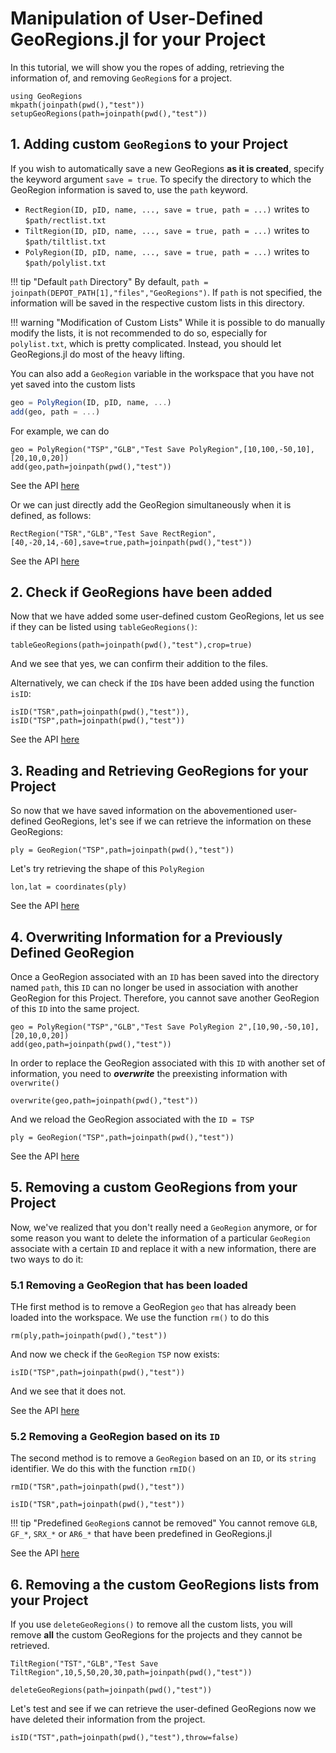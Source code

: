 # Manipulation of User-Defined GeoRegions.jl for your Project

In this tutorial, we will show you the ropes of adding, retrieving the information of, and removing `GeoRegion`s for a project.

```@example addreadremove
using GeoRegions
mkpath(joinpath(pwd(),"test"))
setupGeoRegions(path=joinpath(pwd(),"test"))
```

## 1. Adding custom `GeoRegion`s to your Project

If you wish to automatically save a new GeoRegions **as it is created**, specify the keyword argument `save = true`. To specify the directory to which the GeoRegion information is saved to, use the `path` keyword.

* `RectRegion(ID, pID, name, ..., save = true, path = ...)` writes to `$path/rectlist.txt`
* `TiltRegion(ID, pID, name, ..., save = true, path = ...)` writes to `$path/tiltlist.txt`
* `PolyRegion(ID, pID, name, ..., save = true, path = ...)` writes to `$path/polylist.txt`

!!! tip "Default `path` Directory"
    By default, `path = joinpath(DEPOT_PATH[1],"files","GeoRegions")`. If `path` is not specified, the information will be saved in the respective custom lists in this directory.

!!! warning "Modification of Custom Lists"
    While it is possible to do manually modify the lists, it is not recommended to do so, especially for `polylist.txt`, which is pretty complicated. Instead, you should let GeoRegions.jl do most of the heavy lifting.

You can also add a `GeoRegion` variable in the workspace that you have not yet saved into the custom lists

```julia
geo = PolyRegion(ID, pID, name, ...)
add(geo, path = ...)
```

For example, we can do

```@example addreadremove
geo = PolyRegion("TSP","GLB","Test Save PolyRegion",[10,100,-50,10],[20,10,0,20])
add(geo,path=joinpath(pwd(),"test"))
```

See the API [here](/api/addreadrm#GeoRegions.add)

Or we can just directly add the GeoRegion simultaneously when it is defined, as follows:

```@example addreadremove
RectRegion("TSR","GLB","Test Save RectRegion",[40,-20,14,-60],save=true,path=joinpath(pwd(),"test"))
```

See the API [here](/api/create)

## 2. Check if GeoRegions have been added

Now that we have added some user-defined custom GeoRegions, let us see if they can be listed using `tableGeoRegions()`:

```@example addreadremove
tableGeoRegions(path=joinpath(pwd(),"test"),crop=true)
```

And we see that yes, we can confirm their addition to the files.

Alternatively, we can check if the `ID`s have been added using the function `isID`:

```@example addreadremove
isID("TSR",path=joinpath(pwd(),"test")),
isID("TSP",path=joinpath(pwd(),"test"))
```

See the API [here](/api/addreadrm#GeoRegions.isID)

## 3. Reading and Retrieving GeoRegions for your Project

So now that we have saved information on the abovementioned user-defined GeoRegions, let's see if we can retrieve the information on these GeoRegions:

```@example addreadremove
ply = GeoRegion("TSP",path=joinpath(pwd(),"test"))
```

Let's try retrieving the shape of this `PolyRegion`

```@example addreadremove
lon,lat = coordinates(ply)
```

See the API [here](/api/addreadrm#GeoRegions.GeoRegion-Tuple{AbstractString})

## 4. Overwriting Information for a Previously Defined GeoRegion

Once a GeoRegion associated with an `ID` has been saved into the directory named `path`, this `ID` can no longer be used in association with another GeoRegion for this Project. Therefore, you cannot save another GeoRegion of this `ID` into the same project.

```@repl addreadremove
geo = PolyRegion("TSP","GLB","Test Save PolyRegion 2",[10,90,-50,10],[20,10,0,20])
add(geo,path=joinpath(pwd(),"test"))
```

In order to replace the GeoRegion associated with this `ID` with another set of information, you need to _**overwrite**_ the preexisting information with `overwrite()`

```@example addreadremove
overwrite(geo,path=joinpath(pwd(),"test"))
```

And we reload the GeoRegion associated with the `ID = TSP`

```@example addreadremove
ply = GeoRegion("TSP",path=joinpath(pwd(),"test"))
```

See the API [here](/api/addreadrm#GeoRegions.overwrite)

## 5. Removing a custom GeoRegions from your Project

Now, we've realized that you don't really need a `GeoRegion` anymore, or for some reason you want to delete the information of a particular `GeoRegion` associate with a certain `ID` and replace it with a new information, there are two ways to do it:

### 5.1 Removing a GeoRegion that has been loaded

THe first method is to remove a GeoRegion `geo` that has already been loaded into the workspace. We use the function `rm()` to do this

```@example addreadremove
rm(ply,path=joinpath(pwd(),"test"))
```

And now we check if the `GeoRegion` `TSP` now exists:

```@example addreadremove
isID("TSP",path=joinpath(pwd(),"test"))
```

And we see that it does not.

See the API [here](/api/addreadrm#Base.Filesystem.rm)

### 5.2 Removing a GeoRegion based on its `ID`

The second method is to remove a `GeoRegion` based on an `ID`, or its `string` identifier. We do this with the function `rmID()`

```@example addreadremove
rmID("TSR",path=joinpath(pwd(),"test"))
```

```@repl addreadremove
isID("TSR",path=joinpath(pwd(),"test"))
```

!!! tip "Predefined `GeoRegion`s cannot be removed"
    You cannot remove `GLB`, `GF_*`, `SRX_*` or `AR6_*` that have been predefined in GeoRegions.jl

See the API [here](/api/addreadrm#GeoRegions.rmID)

## 6. Removing a the custom GeoRegions lists from your Project

If you use `deleteGeoRegions()` to remove all the custom lists, you will remove **all** the custom GeoRegions for the projects and they cannot be retrieved.

```@example addreadremove
TiltRegion("TST","GLB","Test Save TiltRegion",10,5,50,20,30,path=joinpath(pwd(),"test"))
```

```@example addreadremove
deleteGeoRegions(path=joinpath(pwd(),"test"))
```

Let's test and see if we can retrieve the user-defined GeoRegions now we have deleted their information from the project.

```@repl addreadremove
isID("TST",path=joinpath(pwd(),"test"),throw=false)
```